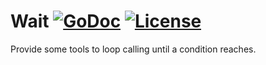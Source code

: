 # Wait [![GoDoc](https://pkg.go.dev/badge/github.com/xgfone/go-wait)](https://pkg.go.dev/github.com/xgfone/go-wait) [![License](https://img.shields.io/badge/License-Apache%202.0-blue.svg?style=flat-square)](https://raw.githubusercontent.com/xgfone/go-wait/master/LICENSE)

Provide some tools to loop calling until a condition reaches.
